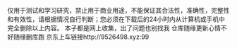 仅用于测试和学习研究，禁止用于商业用途，不能保证其合法性，准确性，完整性和有效性，请根据情况自行判断；您必须在下载后的24小时内从计算机或手机中完全删除以上内容。
本子都是网上收集，出了问题也别找我
仓库随缘更新心情不好随缘删库跑
京东上车链接http://9526498.xyz:99